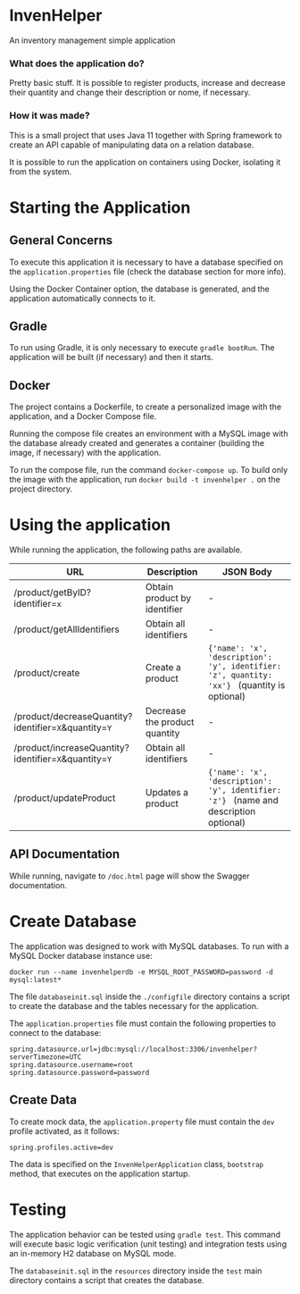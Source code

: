 # InvenHelper

An inventory management simple application

### What does the application do?

Pretty basic stuff. It is possible to register products, increase and decrease their quantity and change their description or nome, if necessary.

### How it was made?
This is a small project that uses Java 11 together with Spring framework to create an API capable of manipulating data on a relation database. 

It is possible to run the application on containers using Docker, isolating it from the system.

# Starting the Application

## General Concerns
To execute this application it is necessary to have a database specified on the `application.properties` file (check the database section for more info).

Using the Docker Container option, the database is generated, and the application automatically connects to it.

## Gradle
To run using Gradle, it is only necessary to execute `gradle bootRun`. The application will be built (if necessary) and then it starts.

## Docker
The project contains a Dockerfile, to create a personalized image with the application, and a Docker Compose file.

Running the compose file creates an environment with a MySQL image with the database already created and generates a container (building the image, if necessary) with the application.

To run the compose file, run the command `docker-compose up`. To build only the image with the application, run `docker build -t invenhelper .` on the project directory.

# Using the application
While running the application, the following paths are available.

| URL      | Description | JSON Body
| ----------- | ----------- | ------------ |
| /product/getByID?identifier=`x` |  Obtain product by identifier | - 
| /product/getAllIdentifiers   | Obtain all identifiers | -
| /product/create   | Create a product | ```{'name': 'x', 'description': 'y', identifier: 'z', quantity: 'xx'} ``` (quantity is optional)
| /product/decreaseQuantity?identifier=`X`&quantity=`Y`   | Decrease the product quantity | -
| /product/increaseQuantity?identifier=`X`&quantity=`Y`   | Obtain all identifiers | -
| /product/updateProduct   | Updates a product | ```{'name': 'x', 'description': 'y', identifier: 'z'} ``` (name and description optional)

## API Documentation
While running, navigate to `/doc.html` page will show the Swagger documentation.

# Create Database
The application was designed to work with MySQL databases. To run with a MySQL Docker database instance use:

`docker run --name invenhelperdb -e MYSQL_ROOT_PASSWORD=password -d mysql:latest*`

The file `databaseinit.sql` inside the `./configfile` directory contains a script to create the database and the tables necessary for the application.

The `application.properties` file must contain the following properties to connect to the database:

```
spring.datasource.url=jdbc:mysql://localhost:3306/invenhelper?serverTimezone=UTC
spring.datasource.username=root
spring.datasource.password=password
```

## Create Data
To create mock data, the `application.property` file must contain the `dev` profile activated, as it follows:

```
spring.profiles.active=dev
```

The data is specified on the `InvenHelperApplication` class, `bootstrap` method, that executes on the application startup.

# Testing
The application behavior can be tested using `gradle test`. This command will execute basic logic verification (unit testing) and integration tests using an in-memory H2 database on MySQL mode.

The `databaseinit.sql` in the `resources` directory inside the `test` main directory contains a script that creates the database.